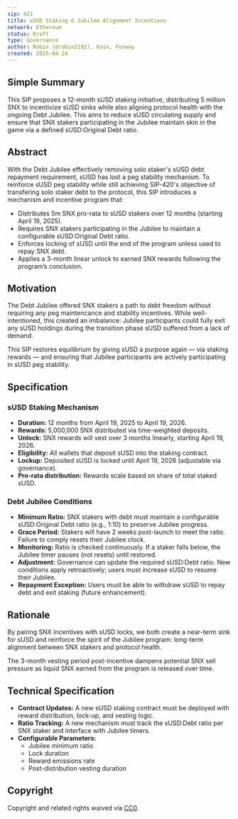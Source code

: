 ```yaml
---
sip: 421
title: sUSD Staking & Jubilee Alignment Incentives
network: Ethereum
status: Draft
type: Governance
author: Robin (@robin2192), Kain, Fenway
created: 2025-04-24
---
```


## Simple Summary

This SIP proposes a 12-month sUSD staking initiative, distributing 5 million SNX to incentivize sUSD sinks while also aligning protocol health with the ongoing Debt Jubilee. This aims to reduce sUSD circulating supply and ensure that SNX stakers participating in the Jubilee maintain skin in the game via a defined sUSD:Original Debt ratio.

## Abstract

With the Debt Jubilee effectively removing solo staker's sUSD debt repayment requirement, sUSD has lost a peg stability mechanism. To reinforce sUSD peg stability while still achieving SIP-420's objective of transfering solo staker debt to the protocol, this SIP introduces a mechanism and incentive program that:

- Distributes 5m SNX pro-rata to sUSD stakers over 12 months (starting April 19, 2025).
- Requires SNX stakers participating in the Jubilee to maintain a configurable sUSD:Original Debt ratio.
- Enforces locking of sUSD until the end of the program unless used to repay SNX debt.
- Applies a 3-month linear unlock to earned SNX rewards following the program’s conclusion.

## Motivation

The Debt Jubilee offered SNX stakers a path to debt freedom without requiring any peg maintencance and stability incentives. While well-intentioned, this created an imbalance: Jubilee participants could fully exit any sUSD holdings during the transition phase  sUSD suffered from a lack of demand.

This SIP restores equilibrium by giving sUSD a purpose again — via staking rewards — and ensuring that Jubilee participants are actively participating in sUSD peg stability.

## Specification

### sUSD Staking Mechanism

- **Duration:** 12 months from April 19, 2025 to April 19, 2026.
- **Rewards:** 5,000,000 SNX distributed via time-weighted deposits.
- **Unlock:** SNX rewards will vest over 3 months linearly, starting April 19, 2026.
- **Eligibility:** All wallets that deposit sUSD into the staking contract.
- **Lockup:** Deposited sUSD is locked until April 19, 2026 (adjustable via governance).
- **Pro-rata distribution:** Rewards scale based on share of total staked sUSD.

### Debt Jubilee Conditions

- **Minimum Ratio:** SNX stakers with debt must maintain a configurable sUSD:Original Debt ratio (e.g., 1:10) to preserve Jubilee progress.
- **Grace Period:** Stakers will have 2 weeks post-launch to meet the ratio. Failure to comply resets their Jubilee clock.
- **Monitoring:** Ratio is checked continuously. If a staker falls below, the Jubilee timer pauses (not resets) until restored.
- **Adjustment:** Governance can update the required sUSD:Debt ratio. New conditions apply retroactively; users must increase sUSD to resume their Jubilee.
- **Repayment Exception:** Users must be able to withdraw sUSD to repay debt and exit staking (future enhancement).

## Rationale

By pairing SNX incentives with sUSD locks, we both create a near-term sink for sUSD and reinforce the spirit of the Jubilee program: long-term alignment between SNX stakers and protocol health.

The 3-month vesting period post-incentive dampens potential SNX sell pressure as liquid SNX earned from the program is released over time.

## Technical Specification

- **Contract Updates:** A new sUSD staking contract must be deployed with reward distribution, lock-up, and vesting logic.
- **Ratio Tracking:** A new mechanism must track the sUSD:Debt ratio per SNX staker and interface with Jubilee timers.
- **Configurable Parameters:**
    - Jubilee minimum ratio
    - Lock duration
    - Reward emissions rate
    - Post-distribution vesting duration

## Copyright

Copyright and related rights waived via [CC0](https://creativecommons.org/publicdomain/zero/1.0/).
